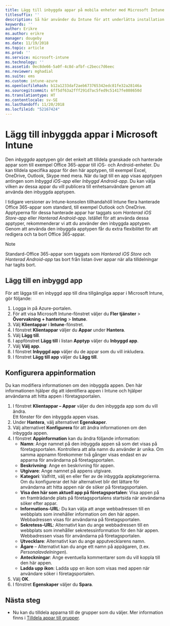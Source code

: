 ```yaml
---
title: Lägg till inbyggda appar på mobila enheter med Microsoft Intune
titlesuffix: ''
description: Så här använder du Intune för att underlätta installation av inbyggda appar på mobila enheter.
keywords: ''
author: Erikre
ms.author: erikre
manager: dougeby
ms.date: 11/19/2018
ms.topic: article
ms.prod: ''
ms.service: microsoft-intune
ms.technology: ''
ms.assetid: 0ec8de66-5a0f-4c8d-afbf-c2becc7d6eec
ms.reviewer: mghadial
ms.suite: ems
ms.custom: intune-azure
ms.openlocfilehash: b12a1233daf2aeb673765342edc81fe32a28146a
ms.sourcegitcommit: 6ff5df63a2fff291d7ac5fed9c51417fe808650d
ms.translationtype: HT
ms.contentlocale: sv-SE
ms.lasthandoff: 11/20/2018
ms.locfileid: "52167424"
---
```

# <a name="add-built-in-apps-to-microsoft-intune"></a>Lägg till inbyggda appar i Microsoft Intune

Den *inbyggda* apptypen gör det enkelt att tilldela granskade och hanterade appar som till exempel Office 365-appar till iOS- och Android-enheter. Du kan tilldela specifika appar för den här apptypen, till exempel Excel, OneDrive, Outlook, Skype med mera. När du lagt till en app visas apptypen antingen som *Inbyggd iOS-app* eller *Inbyggd Android-app*. Du kan välja vilken av dessa appar du vill publicera till enhetsanvändare genom att använda den inbyggda apptypen.

I tidigare versioner av Intune-konsolen tillhandahöll Intune flera hanterade Office 365-appar som standard, till exempel Outlook och OneDrive. Apptyperna för dessa hanterade appar har taggats som *Hanterad iOS Store-app* eller *Hanterad Android-app*. Istället för att använda dessa apptyper, rekommenderar vi att du använder den inbyggda apptypen. Genom att använda den inbyggda apptypen får du extra flexibilitet för att redigera och ta bort Office 365-appar.

>[!NOTE]
>Standard-Office 365-appar som taggats som *Hanterad iOS Store* och *Hanterad Android-app* tas bort från listan över appar när alla tilldelningar har tagits bort.

## <a name="add-a-built-in-app"></a>Lägg till en inbyggd app

För att lägga till en inbyggd app till dina tillgängliga appar i Microsoft Intune, gör följande:
1. Logga in på Azure-portalen.
2. För att visa Microsoft Intune-fönstret väljer du **Fler tjänster** > **Övervakning + hantering** > **Intune**.
3. Välj **Klientappar** i **Intune**-fönstret.
4. I fönstret **Klientappar** väljer du **Appar** under **Hantera**.
5. Välj **Lägg till**.
6. I appfönstret **Lägg till** i listan **Apptyp** väljer du **Inbyggd app**.
7. Välj **Välj app**.
8. I fönstret **Inbyggd app** väljer du de appar som du vill inkludera.
9. I fönstret **Lägg till app** väljer du **Lägg till**.


## <a name="configure-app-information"></a>Konfigurera appinformation

Du kan modifiera informationen om den inbyggda appen. Den här informationen hjälper dig att identifiera appen i Intune och hjälper användarna att hitta appen i företagsportalen.
1. I fönstret **Klientappar – Appar** väljer du den inbyggda app som du vill ändra.  
    Ett fönster för den inbyggda appen visas.
2. Under **Hantera**, välj alternativet **Egenskaper**.
3. Välj alternativet **Konfigurera** för att ändra informationen om den inbyggda appen.
4. I fönstret **Appinformation** kan du ändra följande information:
    - **Namn**: Ange namnet på den inbyggda appen så som det visas på företagsportalen. Kontrollera att alla namn du använder är unika. Om samma appnamn förekommer två gånger visas endast en av apparna för användarna på företagsportalen.
    - **Beskrivning**: Ange en beskrivning för appen. 
    - **Utgivare**: Ange namnet på appens utgivare.
    - **Kategori**: Valfritt, välj en eller fler av de inbyggda appkategorierna. Om du konfigurerar det här alternativet blir det lättare för användarna att hitta appen när de söker på företagsportalen.
    - **Visa den här som aktuell app på företagsportalen**: Visa appen på en framträdande plats på företagsportalens startsida när användarna söker efter appar.
    - **Informations-URL**: Du kan välja att ange webbadressen till en webbplats som innehåller information om den här appen. Webbadressen visas för användarna på företagsportalen.
    - **Sekretess-URL**: Alternativt kan du ange webbadressen till en webbplats som innehåller sekretessinformation för den här appen. Webbadressen visas för användarna på företagsportalen.
    - **Utvecklare**: Alternativt kan du ange apputvecklarens namn.
    - **Ägare** – Alternativt kan du ange ett namn på appägaren, (t.ex. *Personalavdelningen*).
    - **Anteckningar**: Ange eventuella kommentarer som du vill koppla till den här appen.
    - **Ladda upp ikon**: Ladda upp en ikon som visas med appen när användare söker i företagsportalen.
4. Välj **OK**.
5. I fönstret **Egenskaper** väljer du **Spara**.

## <a name="next-steps"></a>Nästa steg

- Nu kan du tilldela apparna till de grupper som du väljer. Mer information finns i [Tilldela appar till grupper](apps-deploy.md).
